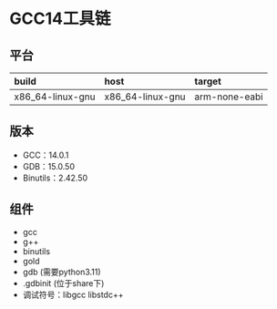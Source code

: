 # GCC14工具链

## 平台

| build            | host             | target        |
| :--------------- | :--------------- | :------------ |
| x86_64-linux-gnu | x86_64-linux-gnu | arm-none-eabi |

## 版本

- GCC：14.0.1
- GDB：15.0.50
- Binutils：2.42.50

## 组件

- gcc
- g++
- binutils
- gold
- gdb (需要python3.11)
- .gdbinit (位于share下)
- 调试符号：libgcc libstdc++
